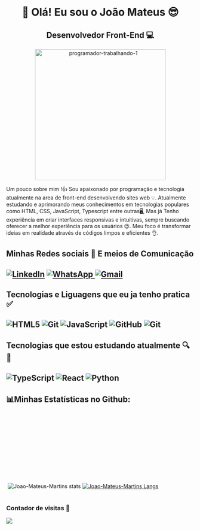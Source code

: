 <h1 align= "center">👐 Olá! Eu sou o João Mateus 😎</h1>
 
  <h2 align= "center">Desenvolvedor Front-End 💻</h2>
     
  

<p align= "center"><img width="350" height="350" alt="programador-trabalhando-1" src="https://github.com/user-attachments/assets/05d51f19-10cb-47fa-9fd5-9026ee6bd990" /> </p>

<p> Um pouco sobre mim !👍 Sou apaixonado por programação e tecnologia atualmente na area de front-end  desenvolvendo sites web 💡. Atualmente estudando e aprimorando meus conhecimentos em tecnologias populares como HTML, CSS, JavaScript, Typescript entre outras🖥️, Mas já Tenho experiência em criar interfaces responsivas e intuitivas, sempre buscando oferecer a melhor experiência para os usuários 😉. Meu foco é transformar ideias em realidade através de códigos limpos e eficientes 👌. <p/>

<h2>Minhas Redes sociais 📧 E meios de Comunicação<h2/>

<a href="https://www.linkedin.com/in/jo%C3%A3o-mateus-martins-alves-454745290/"> ![LinkedIn](https://img.shields.io/badge/linkedin-%230077B5.svg?style=for-the-badge&logo=linkedin&logoColor=white)</a>
<a href="https://wa.link/qj54nm">![WhatsApp](https://img.shields.io/badge/WhatsApp-25D366?style=for-the-badge&logo=whatsapp&logoColor=white) </a>
<a href="mailto:joaomateusmartinsalves3556@gmail.com?subject=ola+me+envie+uma+mnesagem+por+aqui">![Gmail](https://img.shields.io/badge/Gmail-D14836?style=for-the-badge&logo=gmail&logoColor=white) </a>

<h2>Tecnologias e Liguagens que eu ja tenho pratica ✅<h2/> 
 
![HTML5](https://img.shields.io/badge/html5-%23E34F26.svg?style=for-the-badge&logo=html5&logoColor=white)
![Git](https://img.shields.io/badge/CSS-663399.svg?style=for-the-badge&logo=CSS&logoColor=white)
![JavaScript](https://img.shields.io/badge/javascript-%23323330.svg?style=for-the-badge&logo=javascript&logoColor=%23F7DF1E)
![GitHub](https://img.shields.io/badge/github-%23121011.svg?style=for-the-badge&logo=github&logoColor=white)
![Git](https://img.shields.io/badge/git-%23F05033.svg?style=for-the-badge&logo=git&logoColor=white)

<h2>Tecnologias que estou estudando atualmente 🔍📖<h2/>
 
![TypeScript](https://img.shields.io/badge/typescript-%23007ACC.svg?style=for-the-badge&logo=typescript&logoColor=white)
![React](https://img.shields.io/badge/React-61DAFB.svg?style=for-the-badge&logo=React&logoColor=black)
![Python](https://img.shields.io/badge/python-3670A0?style=for-the-badge&logo=python&logoColor=ffdd54)

 <h2> 📊Minhas  Estatísticas no Github: </h2>
 
<img> ![Joao-Mateus-Martins stats](https://github-readme-stats.vercel.app/api?username=Joao-Mateus-Martins&show_icons=true&theme=holi )</img>
<img height=200>[![ Joao-Mateus-Martins Langs](https://github-readme-stats.vercel.app/api/top-langs/?username=Joao-Mateus-Martins&layout=donut&theme=dark)](https://github.com/anuraghazra/github-readme-stats)</img>
<br>
<br>
<h3>Contador de visitas 👀</h3>

![](https://komarev.com/ghpvc/?username=Joao-Mateus-Martins-username&color=green)



